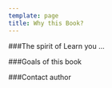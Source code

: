 ```yaml
---
template: page
title: Why this Book?
---
```


###The spirit of Learn you ...

###Goals of this book 

###Contact author 

